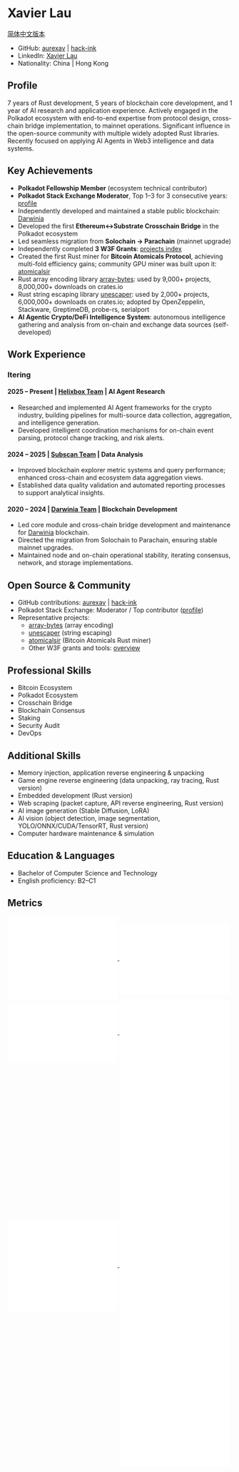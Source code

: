 # Xavier Lau

[简体中文版本](./README_zh-CN.md)

- GitHub: [aurexav](https://github.com/aurexav) | [hack-ink](https://github.com/hack-ink)  
- LinkedIn: [Xavier Lau](https://www.linkedin.com/in/xavier-lau-b0655310a)  
- Nationality: China | Hong Kong

## Profile

7 years of Rust development, 5 years of blockchain core development, and 1 year of AI research and application experience. Actively engaged in the Polkadot ecosystem with end-to-end expertise from protocol design, cross-chain bridge implementation, to mainnet operations. Significant influence in the open-source community with multiple widely adopted Rust libraries. Recently focused on applying AI Agents in Web3 intelligence and data systems.

## Key Achievements

- **Polkadot Fellowship Member** (ecosystem technical contributor)
- **Polkadot Stack Exchange Moderator**, Top 1–3 for 3 consecutive years: [profile](https://substrate.stackexchange.com/users/251/aurexav)
- Independently developed and maintained a stable public blockchain: [Darwinia](https://github.com/darwinia-network/darwinia)
- Developed the first **Ethereum↔Substrate Crosschain Bridge** in the Polkadot ecosystem
- Led seamless migration from **Solochain → Parachain** (mainnet upgrade)
- Independently completed **3 W3F Grants**: [projects index](https://github.com/hack-ink)
- Created the first Rust miner for **Bitcoin Atomicals Protocol**, achieving multi-fold efficiency gains; community GPU miner was built upon it: [atomicalsir](https://github.com/hack-ink/atomicalsir)
- Rust array encoding library [array-bytes](https://github.com/hack-ink/array-bytes): used by 9,000+ projects, 8,000,000+ downloads on crates.io
- Rust string escaping library [unescaper](https://github.com/hack-ink/unescaper): used by 2,000+ projects, 6,000,000+ downloads on crates.io; adopted by OpenZeppelin, Stackware, GreptimeDB, probe-rs, serialport
- **AI Agentic Crypto/DeFi Intelligence System**: autonomous intelligence gathering and analysis from on-chain and exchange data sources (self-developed)

## Work Experience

### Itering

#### 2025 – Present | [Helixbox Team](https://github.com/helixbox) | AI Agent Research

- Researched and implemented AI Agent frameworks for the crypto industry, building pipelines for multi-source data collection, aggregation, and intelligence generation.
- Developed intelligent coordination mechanisms for on-chain event parsing, protocol change tracking, and risk alerts.

#### 2024 – 2025 | [Subscan Team](https://github.com/subscan-explorer) | Data Analysis

- Improved blockchain explorer metric systems and query performance; enhanced cross-chain and ecosystem data aggregation views.
- Established data quality validation and automated reporting processes to support analytical insights.

#### 2020 – 2024 | [Darwinia Team](https://github.com/darwinia-network) | Blockchain Development

- Led core module and cross-chain bridge development and maintenance for [Darwinia](https://github.com/darwinia-network/darwinia) blockchain.
- Directed the migration from Solochain to Parachain, ensuring stable mainnet upgrades.
- Maintained node and on-chain operational stability, iterating consensus, network, and storage implementations.

## Open Source & Community

- GitHub contributions: [aurexav](https://github.com/aurexav) | [hack-ink](https://github.com/hack-ink)
- Polkadot Stack Exchange: Moderator / Top contributor ([profile](https://substrate.stackexchange.com/users/251/aurexav))
- Representative projects:
  - [array-bytes](https://github.com/hack-ink/array-bytes) (array encoding)
  - [unescaper](https://github.com/hack-ink/unescaper) (string escaping)
  - [atomicalsir](https://github.com/hack-ink/atomicalsir) (Bitcoin Atomicals Rust miner)
  - Other W3F grants and tools: [overview](https://github.com/hack-ink)

## Professional Skills

- Bitcoin Ecosystem
- Polkadot Ecosystem
- Crosschain Bridge
- Blockchain Consensus
- Staking
- Security Audit
- DevOps

## Additional Skills

- Memory injection, application reverse engineering & unpacking
- Game engine reverse engineering (data unpacking, ray tracing, Rust version)
- Embedded development (Rust version)
- Web scraping (packet capture, API reverse engineering, Rust version)
- AI image generation (Stable Diffusion, LoRA)
- AI vision (object detection, image segmentation, YOLO/ONNX/CUDA/TensorRT, Rust version)
- Computer hardware maintenance & simulation

## Education & Languages

- Bachelor of Computer Science and Technology
- English proficiency: B2–C1

## Metrics

<a href="https://github.com/AurevoirXavier">
  <img align="center" alt="base" width="49%" src="./metrics.base.svg"/>
</a>
<a href="https://github.com/AurevoirXavier">
  <img align="center" alt="isocalendar" width="49%" src="./metrics.plugin.isocalendar.fullyear.svg"/>
</a>
<a href="https://github.com/AurevoirXavier">
  <img align="center" alt="languages" width="49%" src="./metrics.plugin.languages.indepth.svg"/>
</a>
<a href="https://github.com/AurevoirXavier">
  <img align="center" alt="habits" width="49%" src="./metrics.plugin.habits.facts.svg"/>
</a>
<a href="https://github.com/AurevoirXavier">
  <img align="center" alt="notable" width="49%" src="./metrics.plugin.notable.indepth.svg"/>
</a>
<a href="https://github.com/AurevoirXavier">
  <img align="center" alt="activity" width="49%" src="./metrics.plugin.activity.svg"/>
</a>
